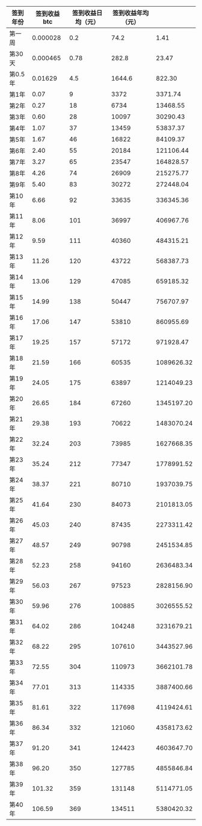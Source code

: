 | 签到年份 | 签到收益btc | 签到收益日均（元） | 签到收益年均（元） |            |
| -------- | ----------- | ------------------ | ------------------ | ---------- |
| 第一周   | 0.000028    | 0.2                | 74.2               | 1.41       |
| 第30天   | 0.000465    | 0.78               | 282.8              | 23.47      |
| 第0.5年  | 0.01629     | 4.5                | 1644.6             | 822.30     |
| 第1年    | 0.07        | 9                  | 3372               | 3371.74    |
| 第2年    | 0.27        | 18                 | 6734               | 13468.55   |
| 第3年    | 0.60        | 28                 | 10097              | 30290.43   |
| 第4年    | 1.07        | 37                 | 13459              | 53837.37   |
| 第5年    | 1.67        | 46                 | 16822              | 84109.37   |
| 第6年    | 2.40        | 55                 | 20184              | 121106.44  |
| 第7年    | 3.27        | 65                 | 23547              | 164828.57  |
| 第8年    | 4.26        | 74                 | 26909              | 215275.77  |
| 第9年    | 5.40        | 83                 | 30272              | 272448.04  |
| 第10年   | 6.66        | 92                 | 33635              | 336345.36  |
| 第11年   | 8.06        | 101                | 36997              | 406967.76  |
| 第12年   | 9.59        | 111                | 40360              | 484315.21  |
| 第13年   | 11.26       | 120                | 43722              | 568387.73  |
| 第14年   | 13.06       | 129                | 47085              | 659185.32  |
| 第15年   | 14.99       | 138                | 50447              | 756707.97  |
| 第16年   | 17.06       | 147                | 53810              | 860955.69  |
| 第17年   | 19.25       | 157                | 57172              | 971928.47  |
| 第18年   | 21.59       | 166                | 60535              | 1089626.32 |
| 第19年   | 24.05       | 175                | 63897              | 1214049.23 |
| 第20年   | 26.65       | 184                | 67260              | 1345197.20 |
| 第21年   | 29.38       | 193                | 70622              | 1483070.24 |
| 第22年   | 32.24       | 203                | 73985              | 1627668.35 |
| 第23年   | 35.24       | 212                | 77347              | 1778991.52 |
| 第24年   | 38.37       | 221                | 80710              | 1937039.75 |
| 第25年   | 41.64       | 230                | 84073              | 2101813.05 |
| 第26年   | 45.03       | 240                | 87435              | 2273311.42 |
| 第27年   | 48.57       | 249                | 90798              | 2451534.85 |
| 第28年   | 52.23       | 258                | 94160              | 2636483.34 |
| 第29年   | 56.03       | 267                | 97523              | 2828156.90 |
| 第30年   | 59.96       | 276                | 100885             | 3026555.52 |
| 第31年   | 64.02       | 286                | 104248             | 3231679.21 |
| 第32年   | 68.22       | 295                | 107610             | 3443527.96 |
| 第33年   | 72.55       | 304                | 110973             | 3662101.78 |
| 第34年   | 77.01       | 313                | 114335             | 3887400.66 |
| 第35年   | 81.61       | 322                | 117698             | 4119424.61 |
| 第36年   | 86.34       | 332                | 121060             | 4358173.62 |
| 第37年   | 91.20       | 341                | 124423             | 4603647.70 |
| 第38年   | 96.20       | 350                | 127785             | 4855846.84 |
| 第39年   | 101.32      | 359                | 131148             | 5114771.05 |
| 第40年   | 106.59      | 369                | 134511             | 5380420.32 |